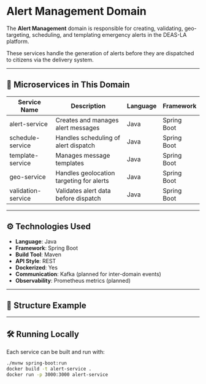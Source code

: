 # Alert Management Domain

The **Alert Management** domain is responsible for creating, validating, geo-targeting, scheduling, and templating emergency alerts in the DEAS-LA platform.

These services handle the generation of alerts before they are dispatched to citizens via the delivery system.

---

## 🧩 Microservices in This Domain

| Service Name        | Description                                   | Language | Framework     |
|---------------------|-----------------------------------------------|----------|----------------|
| alert-service       | Creates and manages alert messages            | Java     | Spring Boot    |
| schedule-service    | Handles scheduling of alert dispatch          | Java     | Spring Boot    |
| template-service    | Manages message templates                     | Java     | Spring Boot    |
| geo-service         | Handles geolocation targeting for alerts      | Java     | Spring Boot    |
| validation-service  | Validates alert data before dispatch          | Java     | Spring Boot    |

---

## ⚙️ Technologies Used

- **Language**: Java
- **Framework**: Spring Boot
- **Build Tool**: Maven
- **API Style**: REST
- **Dockerized**: Yes
- **Communication**: Kafka (planned for inter-domain events)
- **Observability**: Prometheus metrics (planned)

---

## 📁 Structure Example


---

## 🛠️ Running Locally

Each service can be built and run with:

```bash
./mvnw spring-boot:run
docker build -t alert-service .
docker run -p 3000:3000 alert-service
